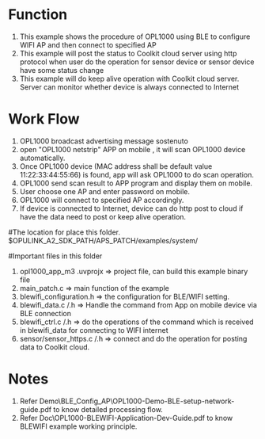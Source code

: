 # Function
1. This example shows the procedure of OPL1000 using BLE to configure WIFI AP and then connect to specified AP
2. This example will post the status to Coolkit cloud server using http protocol when user do the operation for sensor device or sensor device have some status change
3. This example will do keep alive operation with Coolkit cloud server. Server can monitor whether device is always connected to Internet

# Work Flow
1. OPL1000 broadcast advertising message sostenuto 
2. open "OPL1000 netstrip" APP on mobile , it will scan OPL1000 device automatically. 
3. Once OPL1000 device (MAC address shall be default value 11:22:33:44:55:66) is found, app will ask OPL1000 to do scan operation.
4. OPL1000 send scan result to APP program and display them on mobile. 
5. User choose one AP and enter password on mobile. 
6. OPL1000 will connect to specified AP accordingly.     
7. If device is connected to Internet, device can do http post to cloud if have the data need to post or keep alive operation.

#The location for place this folder.
$OPULINK_A2_SDK_PATH/APS_PATCH/examples/system/

#Important files in this folder 
1.	opl1000_app_m3 .uvprojx  => project file, can build this example binary file
2.	main_patch.c => main function of the example
3.	blewifi_configuration.h => the configuration for BLE/WIFI setting.
4.	blewifi_data.c /.h => Handle the command from App on mobile device via BLE connection
5.	blewifi_ctrl.c /.h => do the operations of the command which is received in blewifi_data for connecting to WIFI internet
6.	sensor/sensor_https.c /.h => connect and do the operation for posting data to Coolkit cloud.

# Notes
1. Refer Demo\BLE_Config_AP\OPL1000-Demo-BLE-setup-network-guide.pdf to know detailed processing flow.
2. Refer Doc\OPL1000-BLEWIFI-Application-Dev-Guide.pdf  to know BLEWIFI example working principle.


